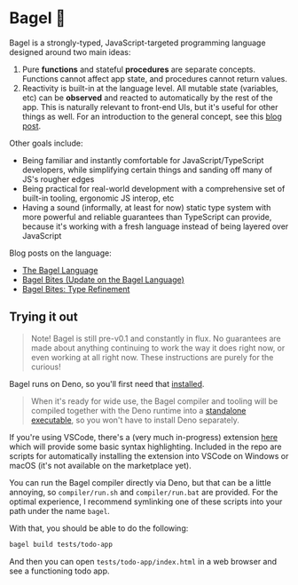 
# Bagel 🥯

Bagel is a strongly-typed, JavaScript-targeted programming language designed 
around two main ideas:
1) Pure **functions** and stateful **procedures** are separate concepts. Functions cannot affect app state, and procedures cannot return values.
2) Reactivity is built-in at the language level. All mutable state (variables, etc) can be **observed** and reacted to automatically by the rest of the app. This is naturally relevant to front-end UIs, but it's useful for other things as well. For an introduction to the general concept, see this [blog post](https://hackernoon.com/the-fundamental-principles-behind-mobx-7a725f71f3e8).

Other goals include:
- Being familiar and instantly comfortable for JavaScript/TypeScript developers, while simplifying certain things and sanding off many of JS's rougher edges
- Being practical for real-world development with a comprehensive set of built-in tooling, ergonomic JS interop, etc
- Having a sound (informally, at least for now) static type system with more powerful and reliable guarantees than TypeScript can provide, because it's working with a fresh language instead of being layered over JavaScript

Blog posts on the language:
- [The Bagel Language](https://www.brandons.me/blog/the-bagel-language)
- [Bagel Bites (Update on the Bagel Language)](https://www.brandons.me/blog/bagel-bites)
- [Bagel Bites: Type Refinement](https://www.brandons.me/blog/bagel-bites-refinement)

## Trying it out

> Note! Bagel is still pre-v0.1 and constantly in flux. No guarantees are made about anything continuing to work the way it does right now, or even working at all right now. These instructions are purely for the curious!

Bagel runs on Deno, so you'll first need that [installed](https://deno.land/#installation).

> When it's ready for wide use, the Bagel compiler and tooling will be compiled together with the Deno runtime into a [standalone executable](https://deno.land/manual/tools/compiler), so you won't have to install Deno separately.

If you're using VSCode, there's a (very much in-progress) extension [here](https://github.com/brundonsmith/bagel-language) which will provide some basic syntax highlighting. Included in the repo are scripts for automatically installing the extension into VSCode on Windows or macOS (it's not available on the marketplace yet).

You can run the Bagel compiler directly via Deno, but that can be a little annoying, so `compiler/run.sh` and `compiler/run.bat` are provided. For the optimal experience, I recommend symlinking one of these scripts into your path under the name `bagel`.

With that, you should be able to do the following:
```bash
bagel build tests/todo-app
```

And then you can open `tests/todo-app/index.html` in a web browser and see a functioning todo app.
